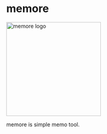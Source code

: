 # memore

<img src="docs/assets/images/memore.png" alt="memore logo" width="250" height="250">

memore is simple memo tool.
